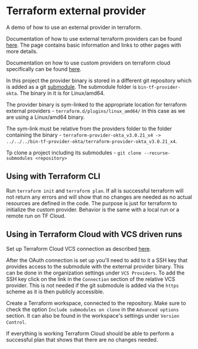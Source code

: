 # Terraform external provider

A demo of how to use an external provider in terraform. 

Documentation of how to use external terraform providers can be found [here](https://www.terraform.io/docs/plugins/basics.html). The page contains basic information and links to other pages with more details. 

Documentation on how to use custom providers on terraform cloud specifically can be found [here](https://www.terraform.io/docs/cloud/run/index.html#installing-terraform-providers).

In this project the provider binary is stored in a different git repository which is added as a git [submodule](https://git-scm.com/book/en/v2/Git-Tools-Submodules). The submodule folder is `bin-tf-provider-okta`. The binary in it is for Linux/amd64.

The provider binary is sym-linked to the appropriate location for terraform external providers - `terraform.d/plugins/linux_amd64/` in this case as we are using a Linux/amd64 binary.

The sym-link must be relative from the providers folder to the folder containing the binary - `terraform-provider-okta_v3.0.21_x4 -> ../../../bin-tf-provider-okta/terraform-provider-okta_v3.0.21_x4`.

Tp clone a project including its submodules - `git clone --recurse-submodules <repository>` 

## Using with Terraform CLI

Run `terraform init` and `terraform plan`. If all is successful terraform will not return any errors and will show that no changes are needed as no actual resources are defined in the code. The purpose is just for terraform to initialize the custom provider. Behavior is the same with a local run or a remote run on TF Cloud.

## Using in Terraform Cloud with VCS driven runs

Set up Terraform Cloud VCS connection as described [here](https://www.terraform.io/docs/cloud/vcs/index.html). 

After the OAuth connection is set up you'll need to add to it a SSH key that provides access to the submodule with the external provider binary. This can be done in the organization settings under `VCS Providers`. To add the SSH key click on the link in the `Connection` section of the relative VCS provider. This is not needed if the git submodule is added via the `https` scheme as it is then publicly accessible.

Create a Terraform workspace, connected to the repository. Make sure to check the option `Include submodules on clone` in the `Advanced options` section. It can also be found in the workspace's settings under `Version Control`.

If everything is working Terraform Cloud should be able to perform a successful plan that shows that there are no changes needed.

